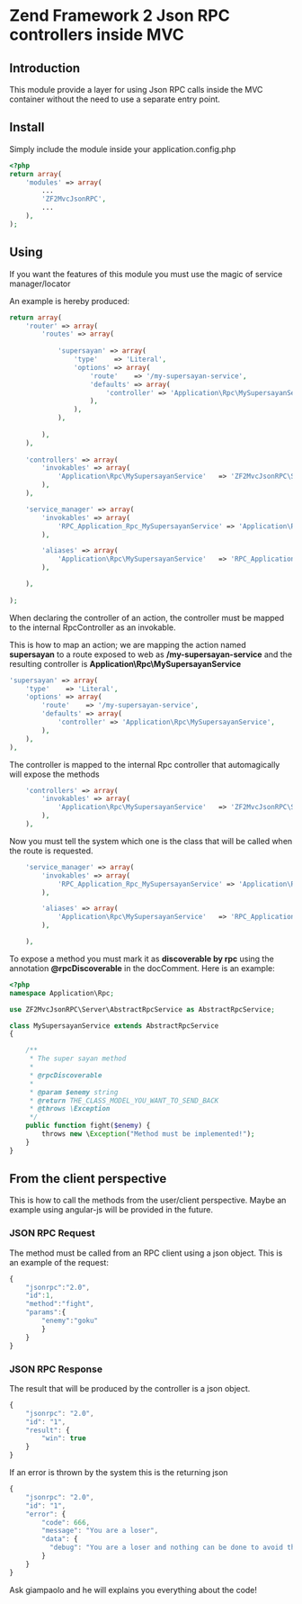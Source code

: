 # Zend Framework 2 Json RPC controllers inside MVC

## Introduction

This module provide a layer for using Json RPC calls inside the MVC container without the need to use a separate entry point.

## Install

Simply include the module inside your application.config.php

```php
<?php
return array(
    'modules' => array(
        ...
        'ZF2MvcJsonRPC',
        ...
    ),
);
```		

## Using

If you want the features of this module you must use the magic of service manager/locator

An example is hereby produced:


```php
return array(
    'router' => array(
        'routes' => array(
        
            'supersayan' => array(
                'type'    => 'Literal',
                'options' => array(
                    'route'    => '/my-supersayan-service',
                    'defaults' => array(
                        'controller' => 'Application\Rpc\MySupersayanService',
                    ),
                ),
            ),
            
        ),
    ),
    
    'controllers' => array(
        'invokables' => array(
            'Application\Rpc\MySupersayanService'   => 'ZF2MvcJsonRPC\Server\RpcController',
        ),
    ),

    'service_manager' => array(
        'invokables' => array(
            'RPC_Application_Rpc_MySupersayanService' => 'Application\Rpc\MySupersayanService',
        ),

        'aliases' => array(
            'Application\Rpc\MySupersayanService'   => 'RPC_Application_Rpc_MySupersayanService',
        ),

    ),
    
);
```

When declaring the controller of an action, the controller must be mapped to the internal RpcController as an invokable.

This is how to map an action; we are mapping the action named **supersayan** to a route exposed to web as **/my-supersayan-service** and 
the resulting controller is **Application\Rpc\MySupersayanService**
```php
'supersayan' => array(
    'type'    => 'Literal',
    'options' => array(
        'route'    => '/my-supersayan-service',
        'defaults' => array(
            'controller' => 'Application\Rpc\MySupersayanService',
        ),
    ),
),
```

The controller is mapped to the internal Rpc controller that automagically will expose the methods
```php
    'controllers' => array(
        'invokables' => array(
            'Application\Rpc\MySupersayanService'   => 'ZF2MvcJsonRPC\Server\RpcController',
        ),
    ),
```

Now you must tell the system which one is the class that will be called when the route is requested. 
```php
    'service_manager' => array(
        'invokables' => array(
            'RPC_Application_Rpc_MySupersayanService' => 'Application\Rpc\MySupersayanService',
        ),

        'aliases' => array(
            'Application\Rpc\MySupersayanService'   => 'RPC_Application_Rpc_MySupersayanService',
        ),

    ),
```

To expose a method you must mark it as **discoverable by rpc** using the annotation **@rpcDiscoverable** in the docComment.
Here is an example:
```php
<?php
namespace Application\Rpc;

use ZF2MvcJsonRPC\Server\AbstractRpcService as AbstractRpcService;

class MySupersayanService extends AbstractRpcService
{

    /**
     * The super sayan method
     *
     * @rpcDiscoverable
     *
     * @param $enemy string
     * @return THE_CLASS_MODEL_YOU_WANT_TO_SEND_BACK
     * @throws \Exception
     */
    public function fight($enemy) {
        throws new \Exception("Method must be implemented!");
    }
}
```

## From the client perspective

This is how to call the methods from the user/client perspective. Maybe an example using angular-js will be provided in the future. 

### JSON RPC Request

The method must be called from an RPC client using a json object. This is an example of the request:
```javascript
{
    "jsonrpc":"2.0",
    "id":1,
    "method":"fight",
    "params":{
        "enemy":"goku"
        }
    }
}
```

### JSON RPC Response

The result that will be produced by the controller is a json object. 
```javascript
{
    "jsonrpc": "2.0",
    "id": "1",
    "result": {
        "win": true
    }
}
```

If an error is thrown by the system this is the returning json
```javascript
{
    "jsonrpc": "2.0",
    "id": "1",
    "error": {
        "code": 666,
        "message": "You are a loser",
        "data": {
          "debug": "You are a loser and nothing can be done to avoid this problem..."
        }
    }
}
```

Ask giampaolo and he will explains you everything about the code!